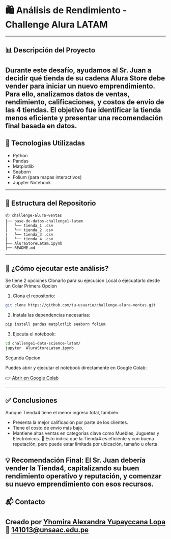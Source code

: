 # 🛍️  Análisis de Rendimiento  - Challenge Alura LATAM

---

## 📊 Descripción del Proyecto

Durante este desafío, ayudamos al Sr. Juan a decidir qué tienda de su cadena Alura Store debe vender para iniciar un nuevo emprendimiento. Para ello, analizamos datos de ventas, rendimiento, calificaciones, y costos de envío de las 4 tiendas. El objetivo fue identificar la tienda menos eficiente y presentar una recomendación final basada en datos.
---

## 🧪 Tecnologías Utilizadas

- Python
- Pandas
- Matplotlib
- Seaborn
- Folium (para mapas interactivos)
- Jupyter Notebook

---

## 📁 Estructura del Repositorio

```
📦 challenge-alura-ventas
├── base-de-datos-challenge1-latam
│   └── tienda_1 .csv
|   └── tienda_2 .csv
|   └── tienda_3 .csv
|   └── tienda_4 .csv
├── AluraStoreLatam.ipynb
├── README.md
```

---

## 🧪 ¿Cómo ejecutar este análisis?

Se tiene 2 opciones Clonarlo para su ejecucion Local o ejecuatarlo desde un Colar
Primera Opcion
  1. Clona el repositorio:
  ```bash
  git clone https://github.com/tu-usuario/challenge-alura-ventas.git
  ```
  
  2. Instala las dependencias necesarias:
  ```bash
  pip install pandas matplotlib seaborn folium
  ```
  
  3. Ejecuta el notebook:
  ```bash
  cd challenge1-data-science-latam/
  jupyter  AluraStoreLatam.ipynb
  ```
Segunda Opcion

Puedes abrir y ejecutar el notebook directamente en Google Colab:

👉 [Abrir en Google Colab](https://colab.research.google.com/github/arimohy/challenge1-data-science-latam/blob/main/AluraStoreLatam.ipynb)

---


## ✅ Conclusiones

Aunque Tienda4 tiene el menor ingreso total, también:

- Presenta la mejor calificación por parte de los clientes.
- Tiene el costo de envío más bajo.
- Mantiene altas ventas en categorías clave como Muebles, Juguetes y Electrónicos.
📌 Esto indica que la Tienda4 es eficiente y con buena reputación, pero puede estar limitada por ubicación, tamaño u oferta.

💡 Recomendación Final: El Sr. Juan debería vender la Tienda4, capitalizando su buen rendimiento operativo y reputación, y comenzar su nuevo emprendimiento con esos recursos.
---

## 📬 Contacto

Creado por [Yhomira Alexandra Yupayccana Lopa](https://www.linkedin.com/in/yhomirayupayccana/)  
📧 141013@unsaac.edu.pe
---
